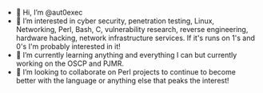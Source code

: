 - 👋 Hi, I’m @aut0exec
- 👀 I’m interested in cyber security, penetration testing, Linux, Networking, Perl, Bash, C, vulnerability research, reverse engineering, hardware hacking, network infrastructure services. If it's runs on 1's and 0's I'm probably interested in it! 
- 🌱 I’m currently learning anything and everything I can but currently working on the OSCP and PJMR.
- 💞️ I’m looking to collaborate on Perl projects to continue to become better with the language or anything else that peaks the interest!

<!---
aut0exec/aut0exec is a ✨ special ✨ repository because its `README.md` (this file) appears on your GitHub profile.
You can click the Preview link to take a look at your changes.
--->

